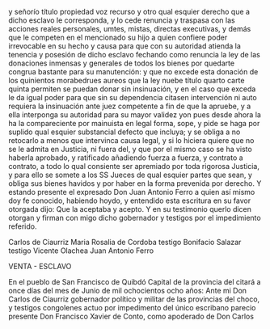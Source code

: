y señorío título propiedad voz recurso y otro qual esquier derecho que a dicho esclavo le corresponda, y lo cede renuncia y traspasa con las acciones reales personales, umtes, mistas, directas executivas, y demás que le competen en el mencionado su hijo a quien confiere poder irrevocable en su hecho y causa para que con su autoridad atienda la tenencia y posesión de dicho esclavo fechando como renuncia la ley de las donaciones inmensas y generales de todos los bienes por quedarte congrua bastante para su manutención: y que no excede esta donación de los quinientos morabedrues aureos que la ley nuebe título quarto carte quinta permiten se puedan donar sin insinuación, y en el caso que exceda le da igual poder para que sin su dependencia citasen intervención ni auto requiera la insinuación ante juez competente a fin de que la apruebe, y a ella interponga su autoridad para su mayor validez yon pues desde ahora la ha la compareciente por mainuista en legal forma, sope, y pide se haga por suplido qual esquier substancial defecto que incluya; y se obliga a no retocarlo a menos que intervinca causa legal, y si lo hiciera quiere que no se le admita en Justicia, ni fuera del, y que por el mismo caso se ha visto haberla aprobado, y ratificado añadiendo fuerza a fuerza, y contrato a contrato, a todo lo qual consiente ser apremiado por toda rigorosa Justicia, y para ello se somete a los SS Jueces de qual esquier partes que sean, y obliga sus bienes havidos y por haber en la forma prevenida por derecho. Y estando presente el expresado Don Juan Antonio Ferro a quien así mismo doy fe conocido, habiendo hoydo, y entendido esta escritura en su favor otorgada dijo: Que la aceptaba y acepto. Y en su testimonio querlo dicen otorgan y firman con migo dicho gobernador y testigos por el impedimiento referido.

Carlos de Ciaurriz Maria Rosalia de Cordoba testigo Bonifacio Salazar testigo Vicente Olachea Juan Antonio Ferro

VENTA - ESCLAVO

En el pueblo de San Francisco de Quibdó Capital de la provincia del citará a once días del mes de Junio de mil ochocientos ocho años: Ante mi Don Carlos de Ciaurriz gobernador político y militar de las provincias del choco, y testigos congolenes actuo por impedimento del único escribano parecio presente Don Francisco Xavier de Conto, como apoderado de Don Carlos